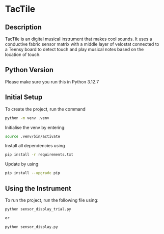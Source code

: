# TacTile

## Description
TacTile is an digital musical instrument that makes cool sounds. It uses a conductive fabric sensor matrix with a middle layer of velostat connected to a Teensy board to detect touch and play musical notes based on the location of touch.

## Python Version
Please make sure you run this in Python 3.12.7

## Initial Setup
To create the project, run the command 
```bash
python -m venv .venv
```

Initialise the venv by entering
```bash
source .venv/bin/activate
```

Install all dependencies using
```bash
pip install -r requirements.txt
```

Update by using
```bash
pip install --upgrade pip
```

## Using the Instrument
To run the project, run the following file using:

```bash
python sensor_display_trial.py

or

python sensor_display.py
```